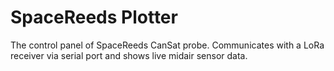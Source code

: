 SpaceReeds Plotter
==================

The control panel of SpaceReeds CanSat probe.
Communicates with a LoRa receiver via serial port and shows live midair sensor data.